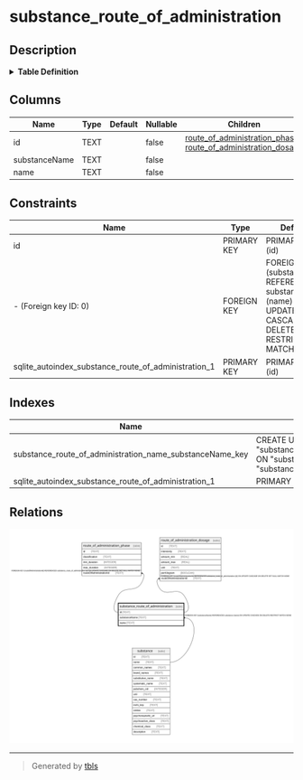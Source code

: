 # substance_route_of_administration

## Description

<details>
<summary><strong>Table Definition</strong></summary>

```sql
CREATE TABLE "substance_route_of_administration" (
    "id" TEXT NOT NULL PRIMARY KEY,
    "substanceName" TEXT NOT NULL,
    "name" TEXT NOT NULL,
    CONSTRAINT "substance_route_of_administration_substanceName_fkey" FOREIGN KEY ("substanceName") REFERENCES "substance" ("name") ON DELETE RESTRICT ON UPDATE CASCADE
)
```

</details>

## Columns

| Name | Type | Default | Nullable | Children | Parents | Comment |
| ---- | ---- | ------- | -------- | -------- | ------- | ------- |
| id | TEXT |  | false | [route_of_administration_phase](route_of_administration_phase.md) [route_of_administration_dosage](route_of_administration_dosage.md) |  |  |
| substanceName | TEXT |  | false |  | [substance](substance.md) |  |
| name | TEXT |  | false |  |  |  |

## Constraints

| Name | Type | Definition |
| ---- | ---- | ---------- |
| id | PRIMARY KEY | PRIMARY KEY (id) |
| - (Foreign key ID: 0) | FOREIGN KEY | FOREIGN KEY (substanceName) REFERENCES substance (name) ON UPDATE CASCADE ON DELETE RESTRICT MATCH NONE |
| sqlite_autoindex_substance_route_of_administration_1 | PRIMARY KEY | PRIMARY KEY (id) |

## Indexes

| Name | Definition |
| ---- | ---------- |
| substance_route_of_administration_name_substanceName_key | CREATE UNIQUE INDEX "substance_route_of_administration_name_substanceName_key" ON "substance_route_of_administration"("name", "substanceName") |
| sqlite_autoindex_substance_route_of_administration_1 | PRIMARY KEY (id) |

## Relations

![er](substance_route_of_administration.svg)

---

> Generated by [tbls](https://github.com/k1LoW/tbls)

